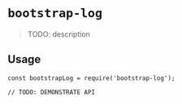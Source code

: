 # `bootstrap-log`

> TODO: description

## Usage

```
const bootstrapLog = require('bootstrap-log');

// TODO: DEMONSTRATE API
```
